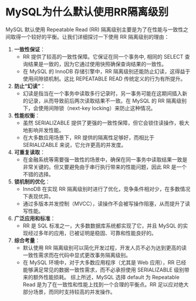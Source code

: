 # MySQL为什么默认使用RR隔离级别
<font style="color:rgba(0, 0, 0, 0.82);">MySQL 默认使用 Repeatable Read (RR) 隔离级别主要是为了在性能与一致性之间取得一个较好的平衡。让我们详细探讨一下使用 RR 隔离级别的理由：</font>
1. **<font style="color:rgba(0, 0, 0, 0.82);">一致性保证</font>**<font style="color:rgba(0, 0, 0, 0.82);">：</font>
    - <font style="color:rgba(0, 0, 0, 0.82);">RR 提供了较高的一致性保障。它保证在同一个事务中, 相同的 SELECT 查询结果是一致的，因为它通过使用快照确保查询结果的一致性。</font>
    - <font style="color:rgba(0, 0, 0, 0.82);">在 MySQL 的 InnoDB 存储引擎中，RR 隔离级别还能防止幻读，这得益于使用间隙锁机制。这比 REPEATABLE READ 传统定义的行为有所提升。</font>
2. **<font style="color:rgba(0, 0, 0, 0.82);">防止“幻读”</font>**<font style="color:rgba(0, 0, 0, 0.82);">：</font>
    - <font style="color:rgba(0, 0, 0, 0.82);">幻读是指当在一个事务中读取多行记录时，另一事务可能在这期间插入新的记录，从而导致前后两次读取结果不一致。在 MySQL 的 RR 隔离级别下，会使用间隙锁（next-key locking）来防止这种情况。</font>
3. **<font style="color:rgba(0, 0, 0, 0.82);">性能权衡</font>**<font style="color:rgba(0, 0, 0, 0.82);">：</font>
    - <font style="color:rgba(0, 0, 0, 0.82);">虽然 SERIALIZABLE 提供了更强的一致性保障，但它会锁住读操作，极大地影响并发性能。</font>
    - <font style="color:rgba(0, 0, 0, 0.82);">在大多数应用场景下，RR 提供的隔离性足够好，而相比于 SERIALIZABLE 来说，它允许更高的并发度。</font>
4. **<font style="color:rgba(0, 0, 0, 0.82);">可重复读取</font>**<font style="color:rgba(0, 0, 0, 0.82);">：</font>
    - <font style="color:rgba(0, 0, 0, 0.82);">在金融系统等需要强一致性的场景中，确保在同一事务中读取结果一致是非常关键的。但又要避免由于串行执行带来的性能问题，因此 RR 是一个不错的选择。</font>
5. **<font style="color:rgba(0, 0, 0, 0.82);">锁机制的优化</font>**<font style="color:rgba(0, 0, 0, 0.82);">：</font>
    - <font style="color:rgba(0, 0, 0, 0.82);">InnoDB 在实现 RR 隔离级别时进行了优化，竞争条件相对少，在多数情况下表现优异。</font>
    - <font style="color:rgba(0, 0, 0, 0.82);">通过多版本并发控制（MVCC），读操作不会被写操作阻塞，从而提升了读写性能。</font>
6. **<font style="color:rgba(0, 0, 0, 0.82);">广泛应用和标准</font>**<font style="color:rgba(0, 0, 0, 0.82);">：</font>
    - <font style="color:rgba(0, 0, 0, 0.82);">RR 是 SQL 标准之一，大多数数据库系统都实现了它，并且 MySQL 的实现经过多年的应用，已被证明是稳固、可靠和性能良好的。</font>
7. **<font style="color:rgba(0, 0, 0, 0.82);">综合考量</font>**<font style="color:rgba(0, 0, 0, 0.82);">：</font>
    - <font style="color:rgba(0, 0, 0, 0.82);">默认使用 RR 隔离级别可以简化开发过程，开发人员不必为达到更高的读一致性需求而在代码中显式更改事务隔离级别。</font>
    - <font style="color:rgba(0, 0, 0, 0.82);">在 MySQL 环境中，对于大多数应用程序（尤其是 Web 应用），RR 已经能够满足常见的数据一致性需求，而不必承担使用 SERIALIZABLE 级别带来的额外性能损耗。</font>
<font style="color:rgba(0, 0, 0, 0.82);">综上所述，MySQL 选择 default 为 Repeatable Read 是为了在一致性和性能上找到一个合理的平衡点。RR 足以应对绝大部分场景，而同时支持较高的并发操作。</font>
